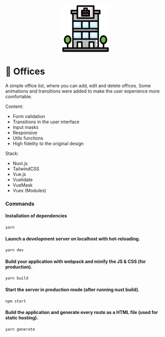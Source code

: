 <p align="center">
  <img
		style="object: contain;
		height: 150px"
		src="https://raw.githubusercontent.com/glhrmoura/offices/main/static/logo.png"
	>
</p>

# :office: Offices

A simple office list, where you can add, edit and delete offices. Some animations and transitions were added to make the user experience more comfortable.

Content:

-   Form validation
-   Transitions in the user interface
-   Input masks
-   Responsive
-   Utils functions
-   High fidelity to the original design

Stack:

-   Nuxt.js
-   TailwindCSS
-   Vue.js
-   Vuelidate
-   VueMask
-   Vuex (Modules)

### Commands

#### Installation of dependencies

```
yarn
```

#### Launch a development server on localhost with hot-reloading.

```
yarn dev
```

#### Build your application with webpack and minify the JS & CSS (for production).

```
yarn build
```

#### Start the server in production mode (after running nuxt build).

```
npm start
```

#### Build the application and generate every route as a HTML file (used for static hosting).

```
yarn generate
```
